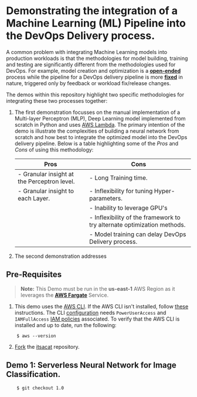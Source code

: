 # Demonstrating the integration of a Machine Learning (ML) Pipeline into the DevOps Delivery process.
A common problem with integrating Machine Learning models into production workloads is that the methodologies for model building, training and testing are significantly different from the methodologies used for DevOps. For example, model creation and optimization is a [__open-ended__](https://docs.aws.amazon.com/sagemaker/latest/dg/how-it-works-mlconcepts.html) process while the pipeline for a DevOps delivery pipeline is more [__fixed__](https://devops360.wordpress.com/2016/09/14/what-is-a-devops-engineer/) in nature, triggered only by feedback or workload fix/release changes.

The demos within this repository highlight two specific methodologies for integrating these two processes together:
1. The first demonstration focusses on the manual implementation of a Multi-layer Perceptron (MLP), Deep Learning model implemented from scratch in Python and uses [AWS Lambda](https://aws.amazon.com/lambda/?sc_channel=PS&sc_campaign=pac_ps_q4&sc_publisher=google&sc_medium=lambda_b_pac_search&sc_content=lambda_e&sc_detail=aws%20lambda&sc_category=lambda&sc_segment=webp&sc_matchtype=e&sc_country=US&sc_geo=namer&sc_outcome=pac&s_kwcid=AL!4422!3!243293321733!e!!g!!aws%20lambda&ef_id=WL2I0wAAAIRC8xLB:20180418165911:s.). The primary intention of the demo is illustrate the complexities of building a neural network from scratch and how best to integrate the optimized model into the DevOps delivery pipeline. Below is a table highlighting some of the *Pros* and *Cons* of using this methodology:

    | Pros | Cons |
    | --- | ---|
    | - Granular insight at the Perceptron level. | - Long Training time. |
    | - Granular insight to each Layer. | - Inflexibility for tuning Hyper-parameters. |
    |    | - Inability to leverage GPU's |
    |    | - Inflexibility of the framework to try alternate optimization methods. |
    |    | - Model training can delay DevOps Delivery process. |

2. The second demonstration addresses

## Pre-Requisites
>**Note:** This Demo must be run in the **us-east-1** AWS Region as it leverages the **[AWS Fargate](https://aws.amazon.com/fargate/?sc_channel=PS&sc_campaign=pac_ps_q4&sc_publisher=google&sc_medium=fargate_b_pac_search&sc_content=fargate_p&sc_detail=aws%20fargate&sc_category=fargate&sc_segment=webp&sc_matchtype=p&sc_country=US&sc_geo=namer&sc_outcome=pac&s_kwcid=AL!4422!3!245225393697!p!!g!!aws%20fargate&ef_id=WmohTgAAAMdt-TCT:20180419175935:s)** Service.

1. This demo uses the [AWS CLI](http://docs.aws.amazon.com/cli/latest/userguide/cli-chap-welcome.html). If the AWS CLI isn't installed,  follow [these](http://docs.aws.amazon.com/cli/latest/userguide/installing.html) instructions. The CLI [configuration](http://docs.aws.amazon.com/cli/latest/userguide/cli-chap-getting-started.html) needs `PowerUserAccess` and `IAMFullAccess` [IAM policies](http://docs.aws.amazon.com/IAM/latest/UserGuide/access_policies.html) associated. To verify that the AWS CLI is installed and up to date, run the following:

```console
    $ aws --version
```
2. [Fork](https://help.github.com/articles/fork-a-repo/) the [itsacat](https://github.com/darkreapyre/itsacat) repository.


## Demo 1: Serverless Neural Network for Image Classification.

```console
    $ git checkout 1.0
```
